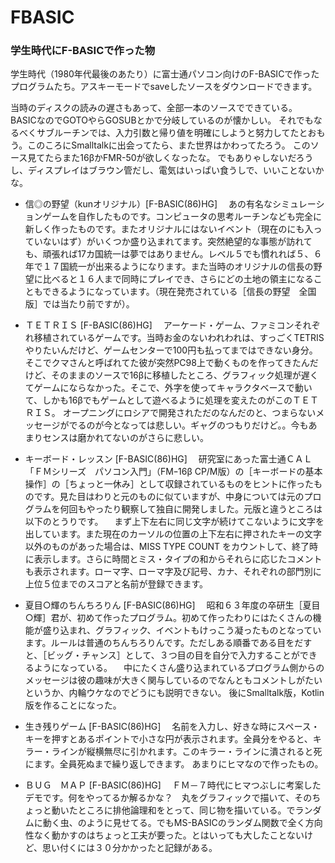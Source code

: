 # FBASIC

### 学生時代にF-BASICで作った物

学生時代（1980年代最後のあたり）に富士通パソコン向けのF-BASICで作ったプログラムたち。アスキーモードでsaveしたソースをダウンロードできます。

当時のディスクの読みの遅さもあって、全部一本のソースでできている。 BASICなのでGOTOやらGOSUBとかで分岐しているのが懐かしい。 それでもなるべくサブルーチンでは、入力引数と帰り値を明確にしようと努力してたとおもう。このころにSmalltalkに出会ってたら、また世界はかわってたろう。 このソース見てたらまた16βかFMR-50が欲しくなったな。 でもありゃしないだろうし、ディスプレイはブラウン管だし、電気はいっぱい食うしで、いいことないかな。

- 信◎の野望（kunオリジナル）[F-BASIC(86)HG]
　あの有名なシミュレーションゲームを自作したものです。コンピュータの思考ルーチンなども完全に新しく作ったものです。またオリジナルにはないイベント（現在のにも入っていないはず）がいくつか盛り込まれてます。突然絶望的な事態が訪れても、頑張れば17カ国統一は夢ではありません。レベル５でも慣れれば５、６年で１７国統一が出来るようになります。また当時のオリジナルの信長の野望に比べると１６人まで同時にプレイでき、さらにどの土地の領主になることもできるようになっています。（現在発売されている［信長の野望　全国版］では当たり前ですが）。

- ＴＥＴＲＩＳ [F-BASIC(86)HG]
　アーケード・ゲーム、ファミコンそれぞれ移植されているゲームです。当時お金のないわれわれは、すっごくTETRISやりたいんだけど、ゲームセンターで100円も払ってまではできない身分。そこでクマさんと呼ばれてた彼が突然PC98上で動くものを作ってきたんだけど、そのままのソースで16βに移植したところ、グラフィック処理が遅くてゲームにならなかった。そこで、外字を使ってキャラクタベースで動いて、しかも16βでもゲームとして遊べるように処理を変えたのがこのＴＥＴＲＩＳ。 オープニングにロシアで開発されただのなんだのと、つまらないメッセージがでるのが今となっては悲しい。ギャグのつもりだけど。。今もあまりセンスは磨かれてないのがさらに悲しい。

- キーボード・レッスン [F-BASIC(86)HG]
　研究室にあった富士通ＣＡＬ　「ＦＭシリーズ　パソコン入門」（FMｰ16β CP/M版）の［キーボードの基本操作］の［ちょっと一休み］として収録されているものをヒントに作ったものです。見た目はわりと元のものに似ていますが、中身については元のプログラムを何回もやったり観察して独自に開発しました。元版と違うところは以下のとうりです。 　まず上下左右に同じ文字が続けてこないように文字を出しています。また現在のカーソルの位置の上下左右に押されたキーの文字以外のものがあった場合は、MISS TYPE COUNT をカウントして、終了時に表示します。さらに時間とミス・タイプの和からそれらに応じたコメントも表示されます。ローマ字、ローマ字及び記号、カナ、それぞれの部門別に上位５位までのスコアと名前が登録できます。

- 夏目○輝のちんちろりん [F-BASIC(86)HG]
　昭和６３年度の卒研生［夏目○輝］君が、初めて作ったプログラム。初めて作ったわりにはたくさんの機能が盛り込まれ、グラフィック、イベントもけっこう凝ったものとなっています。ルールは普通のちんちろりんです。ただしある順番である目をだすと、［ビッグ・チャンス］として、３つ目の目を自分で入力することができるようになっている。 　中にたくさん盛り込まれているプログラム側からのメッセージは彼の趣味が大きく関与しているのでなんともコメントしがたいというか、内輪ウケなのでどうにも説明できない。
 後にSmalltalk版，Kotlin版を作ることになった。

- 生き残りゲーム [F-BASIC(86)HG]
　名前を入力し、好きな時にスペース・キーを押すとあるポイントで小さな円が表示されます。全員分をやると、キラー・ラインが縦横無尽に引かれます。このキラー・ラインに潰されると死にます。全員死ぬまで繰り返しできます。 あまりにヒマなので作ったもの。

- ＢＵＧ　ＭＡＰ [F-BASIC(86)HG]
　ＦＭ－７時代にヒマつぶしに考案したデモです。何をやってるか解るかな？　丸をグラフィックで描いて、そのちょっと動いたところに排他論理和をとって、同じ物を描いている。でランダムに動く虫、のように見せてる。でもMS-BASICのランダム関数で全く方向性なく動かすのはちょっと工夫が要った。とはいっても大したことないけど、思い付くには３０分かかったと記録がある。
